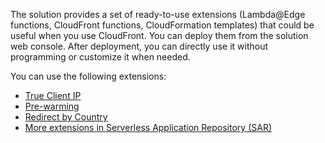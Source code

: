The solution provides a set of ready-to-use extensions (Lambda@Edge functions, CloudFront functions, CloudFormation templates) that could be useful when you use CloudFront. You can deploy them from the solution web console. After deployment, you can directly use it without programming or customize it when needed.

You can use the following extensions:

- [True Client IP](true-client-ip.md)
- [Pre-warming](pre-warming.md)
- [Redirect by Country](redirect-by-country.md)
- [More extensions in Serverless Application Repository (SAR)](more-extension-in-sar.md)



